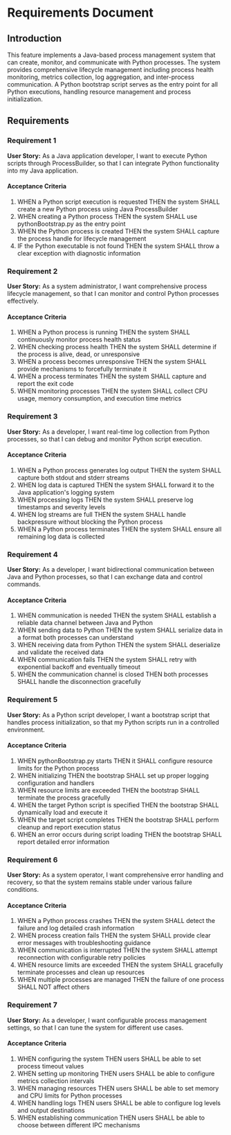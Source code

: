 # Requirements Document

## Introduction

This feature implements a Java-based process management system that can create, monitor, and communicate with Python processes. The system provides comprehensive lifecycle management including process health monitoring, metrics collection, log aggregation, and inter-process communication. A Python bootstrap script serves as the entry point for all Python executions, handling resource management and process initialization.

## Requirements

### Requirement 1

**User Story:** As a Java application developer, I want to execute Python scripts through ProcessBuilder, so that I can integrate Python functionality into my Java application.

#### Acceptance Criteria

1. WHEN a Python script execution is requested THEN the system SHALL create a new Python process using Java ProcessBuilder
2. WHEN creating a Python process THEN the system SHALL use pythonBootstrap.py as the entry point
3. WHEN the Python process is created THEN the system SHALL capture the process handle for lifecycle management
4. IF the Python executable is not found THEN the system SHALL throw a clear exception with diagnostic information

### Requirement 2

**User Story:** As a system administrator, I want comprehensive process lifecycle management, so that I can monitor and control Python processes effectively.

#### Acceptance Criteria

1. WHEN a Python process is running THEN the system SHALL continuously monitor process health status
2. WHEN checking process health THEN the system SHALL determine if the process is alive, dead, or unresponsive
3. WHEN a process becomes unresponsive THEN the system SHALL provide mechanisms to forcefully terminate it
4. WHEN a process terminates THEN the system SHALL capture and report the exit code
5. WHEN monitoring processes THEN the system SHALL collect CPU usage, memory consumption, and execution time metrics

### Requirement 3

**User Story:** As a developer, I want real-time log collection from Python processes, so that I can debug and monitor Python script execution.

#### Acceptance Criteria

1. WHEN a Python process generates log output THEN the system SHALL capture both stdout and stderr streams
2. WHEN log data is captured THEN the system SHALL forward it to the Java application's logging system
3. WHEN processing logs THEN the system SHALL preserve log timestamps and severity levels
4. WHEN log streams are full THEN the system SHALL handle backpressure without blocking the Python process
5. WHEN a Python process terminates THEN the system SHALL ensure all remaining log data is collected

### Requirement 4

**User Story:** As a developer, I want bidirectional communication between Java and Python processes, so that I can exchange data and control commands.

#### Acceptance Criteria

1. WHEN communication is needed THEN the system SHALL establish a reliable data channel between Java and Python
2. WHEN sending data to Python THEN the system SHALL serialize data in a format both processes can understand
3. WHEN receiving data from Python THEN the system SHALL deserialize and validate the received data
4. WHEN communication fails THEN the system SHALL retry with exponential backoff and eventually timeout
5. WHEN the communication channel is closed THEN both processes SHALL handle the disconnection gracefully

### Requirement 5

**User Story:** As a Python script developer, I want a bootstrap script that handles process initialization, so that my Python scripts run in a controlled environment.

#### Acceptance Criteria

1. WHEN pythonBootstrap.py starts THEN it SHALL configure resource limits for the Python process
2. WHEN initializing THEN the bootstrap SHALL set up proper logging configuration and handlers
3. WHEN resource limits are exceeded THEN the bootstrap SHALL terminate the process gracefully
4. WHEN the target Python script is specified THEN the bootstrap SHALL dynamically load and execute it
5. WHEN the target script completes THEN the bootstrap SHALL perform cleanup and report execution status
6. WHEN an error occurs during script loading THEN the bootstrap SHALL report detailed error information

### Requirement 6

**User Story:** As a system operator, I want comprehensive error handling and recovery, so that the system remains stable under various failure conditions.

#### Acceptance Criteria

1. WHEN a Python process crashes THEN the system SHALL detect the failure and log detailed crash information
2. WHEN process creation fails THEN the system SHALL provide clear error messages with troubleshooting guidance
3. WHEN communication is interrupted THEN the system SHALL attempt reconnection with configurable retry policies
4. WHEN resource limits are exceeded THEN the system SHALL gracefully terminate processes and clean up resources
5. WHEN multiple processes are managed THEN the failure of one process SHALL NOT affect others

### Requirement 7

**User Story:** As a developer, I want configurable process management settings, so that I can tune the system for different use cases.

#### Acceptance Criteria

1. WHEN configuring the system THEN users SHALL be able to set process timeout values
2. WHEN setting up monitoring THEN users SHALL be able to configure metrics collection intervals
3. WHEN managing resources THEN users SHALL be able to set memory and CPU limits for Python processes
4. WHEN handling logs THEN users SHALL be able to configure log levels and output destinations
5. WHEN establishing communication THEN users SHALL be able to choose between different IPC mechanisms